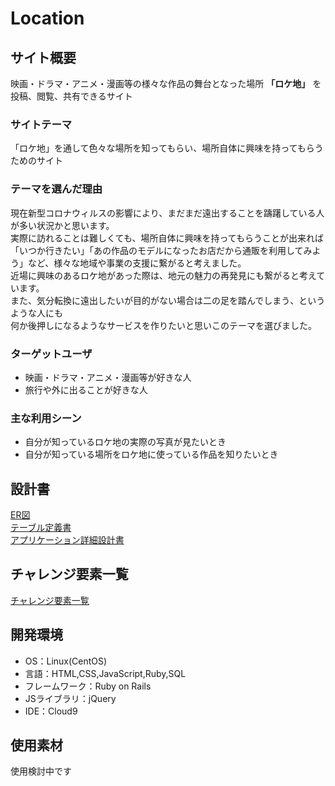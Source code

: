 # Location

## サイト概要
映画・ドラマ・アニメ・漫画等の様々な作品の舞台となった場所 **「ロケ地」** を投稿、閲覧、共有できるサイト

### サイトテーマ
「ロケ地」を通して色々な場所を知ってもらい、場所自体に興味を持ってもらうためのサイト

### テーマを選んだ理由
現在新型コロナウィルスの影響により、まだまだ遠出することを躊躇している人が多い状況かと思います。  
実際に訪れることは難しくても、場所自体に興味を持ってもらうことが出来れば  
「いつか行きたい」「あの作品のモデルになったお店だから通販を利用してみよう」など、様々な地域や事業の支援に繋がると考えました。  
近場に興味のあるロケ地があった際は、地元の魅力の再発見にも繋がると考えています。  
また、気分転換に遠出したいが目的がない場合は二の足を踏んでしまう、というような人にも  
何か後押しになるようなサービスを作りたいと思いこのテーマを選びました。

### ターゲットユーザ
- 映画・ドラマ・アニメ・漫画等が好きな人
- 旅行や外に出ることが好きな人

### 主な利用シーン
- 自分が知っているロケ地の実際の写真が見たいとき
- 自分が知っている場所をロケ地に使っている作品を知りたいとき

## 設計書
[ER図](https://app.diagrams.net/#G1vgh5Z8QphTveBhiuoIfd8OECkBQ4D89e)  
[テーブル定義書](https://docs.google.com/spreadsheets/d/1RwYNIPAZxNwp8VXF7pntxypZjhUIZ2lB3PzBegCGgvQ/edit#gid=1654934740)  
[アプリケーション詳細設計書](https://docs.google.com/spreadsheets/d/1bE9abW_1yy2yUxrXRqD8ZdYGOGqYsdVyg8wi-2wNHiQ/edit#gid=2133469642)

## チャレンジ要素一覧
[チャレンジ要素一覧](https://docs.google.com/spreadsheets/d/17IvFIKkMi4RLErT5OvFme7raXcFIY5AlUKWboC3yang/edit#gid=0)

## 開発環境
- OS：Linux(CentOS)
- 言語：HTML,CSS,JavaScript,Ruby,SQL
- フレームワーク：Ruby on Rails
- JSライブラリ：jQuery
- IDE：Cloud9

## 使用素材
使用検討中です
